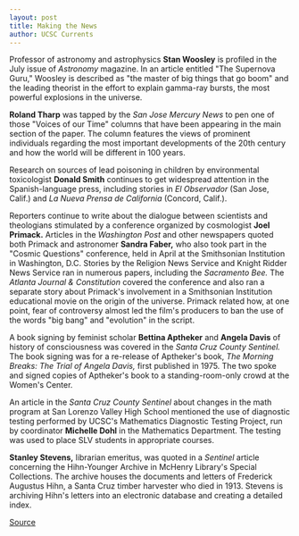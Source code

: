 ```yaml
---
layout: post
title: Making the News
author: UCSC Currents
---
```


Professor of astronomy and astrophysics **Stan Woosley** is profiled in the July issue of _Astronomy_ magazine. In an article entitled "The Supernova Guru," Woosley is described as "the master of big things that go boom" and the leading theorist in the effort to explain gamma-ray bursts, the most powerful explosions in the universe.

**Roland Tharp** was tapped by the _San Jose Mercury News_ to pen one of those "Voices of our Time" columns that have been appearing in the main section of the paper. The column features the views of prominent individuals regarding the most important developments of the 20th century and how the world will be different in 100 years.

Research on sources of lead poisoning in children by environmental toxicologist **Donald Smith** continues to get widespread attention in the Spanish-language press, including stories in _El Observador_ (San Jose, Calif.) and _La Nueva Prensa de California_ (Concord, Calif.).

Reporters continue to write about the dialogue between scientists and theologians stimulated by a conference organized by cosmologist **Joel Primack.** Articles in the _Washington Post_ and other newspapers quoted both Primack and astronomer **Sandra Faber,** who also took part in the "Cosmic Questions" conference, held in April at the Smithsonian Institution in Washington, D.C. Stories by the Religion News Service and Knight Ridder News Service ran in numerous papers, including the _Sacramento Bee._ The _Atlanta Journal & Constitution_ covered the conference and also ran a separate story about Primack's involvement in a Smithsonian Institution educational movie on the origin of the universe. Primack related how, at one point, fear of controversy almost led the film's producers to ban the use of the words "big bang" and "evolution" in the script.

A book signing by feminist scholar **Bettina Aptheker** and **Angela Davis** of history of consciousness was covered in the _Santa Cruz County Sentinel._ The book signing was for a re-release of Aptheker's book, _The Morning Breaks: The Trial of Angela Davis,_ first published in 1975. The two spoke and signed copies of Aptheker's book to a standing-room-only crowd at the Women's Center.

An article in the _Santa Cruz County Sentinel_ about changes in the math program at San Lorenzo Valley High School mentioned the use of diagnostic testing performed by UCSC's Mathematics Diagnostic Testing Project, run by coordinator **Michelle Dohl** in the Mathematics Department. The testing was used to place SLV students in appropriate courses.

**Stanley Stevens,** librarian emeritus, was quoted in a _Sentinel_ article concerning the Hihn-Younger Archive in McHenry Library's Special Collections. The archive houses the documents and letters of Frederick Augustus Hihn, a Santa Cruz timber harvester who died in 1913. Stevens is archiving Hihn's letters into an electronic database and creating a detailed index.

[Source](http://www1.ucsc.edu/oncampus/currents/98-99/05-31/makenews.htm "Permalink to Making the News, 05-31-99")

